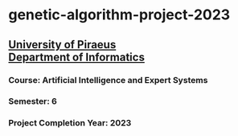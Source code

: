 # genetic-algorithm-project-2023
## [University of Piraeus](https://www.unipi.gr/en/home/)<br>[Department of Informatics](https://cs.unipi.gr/en/)
### Course: Artificial Intelligence and Expert Systems
### Semester: 6
### Project Completion Year: 2023
